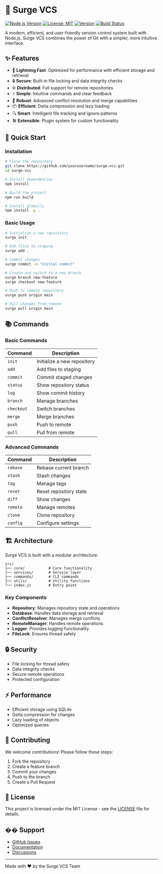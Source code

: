 # 🚀 Surge VCS

[![Node.js Version](https://img.shields.io/badge/node-%3E%3D18.0.0-brightgreen)](https://nodejs.org/)
[![License: MIT](https://img.shields.io/badge/License-MIT-yellow.svg)](https://opensource.org/licenses/MIT)
[![Version](https://img.shields.io/badge/version-1.0.0-blue.svg)](https://github.com/yourusername/surge-vcs)
[![Build Status](https://img.shields.io/badge/build-passing-brightgreen.svg)](https://github.com/yourusername/surge-vcs/actions)

A modern, efficient, and user-friendly version control system built with Node.js. Surge VCS combines the power of Git with a simpler, more intuitive interface.

## ✨ Features

- 🚀 **Lightning Fast**: Optimized for performance with efficient storage and retrieval
- 🔒 **Secure**: Built-in file locking and data integrity checks
- 🌐 **Distributed**: Full support for remote repositories
- ⚡ **Simple**: Intuitive commands and clear feedback
- 🔄 **Robust**: Advanced conflict resolution and merge capabilities
- 📦 **Efficient**: Delta compression and lazy loading
- 🔍 **Smart**: Intelligent file tracking and ignore patterns
- 🛠️ **Extensible**: Plugin system for custom functionality

## 🚀 Quick Start

### Installation

```bash
# Clone the repository
git clone https://github.com/yourusername/surge-vcs.git
cd surge-vcs

# Install dependencies
npm install

# Build the project
npm run build

# Install globally
npm install -g .
```

### Basic Usage

```bash
# Initialize a new repository
surge init

# Add files to staging
surge add .

# Commit changes
surge commit -m "Initial commit"

# Create and switch to a new branch
surge branch new-feature
surge checkout new-feature

# Push to remote repository
surge push origin main

# Pull changes from remote
surge pull origin main
```

## 📚 Commands

### Basic Commands
| Command | Description |
|---------|-------------|
| `init` | Initialize a new repository |
| `add` | Add files to staging |
| `commit` | Commit staged changes |
| `status` | Show repository status |
| `log` | Show commit history |
| `branch` | Manage branches |
| `checkout` | Switch branches |
| `merge` | Merge branches |
| `push` | Push to remote |
| `pull` | Pull from remote |

### Advanced Commands
| Command | Description |
|---------|-------------|
| `rebase` | Rebase current branch |
| `stash` | Stash changes |
| `tag` | Manage tags |
| `reset` | Reset repository state |
| `diff` | Show changes |
| `remote` | Manage remotes |
| `clone` | Clone repository |
| `config` | Configure settings |

## 🏗️ Architecture

Surge VCS is built with a modular architecture:

```
src/
├── core/           # Core functionality
├── services/       # Service layer
├── commands/       # CLI commands
├── utils/          # Utility functions
└── index.js        # Entry point
```

### Key Components

- **Repository**: Manages repository state and operations
- **Database**: Handles data storage and retrieval
- **ConflictResolver**: Manages merge conflicts
- **RemoteManager**: Handles remote operations
- **Logger**: Provides logging functionality
- **FileLock**: Ensures thread safety

## 🔒 Security

- File locking for thread safety
- Data integrity checks
- Secure remote operations
- Protected configuration

## ⚡ Performance

- Efficient storage using SQLite
- Delta compression for changes
- Lazy loading of objects
- Optimized queries

## 🤝 Contributing

We welcome contributions! Please follow these steps:

1. Fork the repository
2. Create a feature branch
3. Commit your changes
4. Push to the branch
5. Create a Pull Request

## 📄 License

This project is licensed under the MIT License - see the [LICENSE](LICENSE) file for details.

## �� Support

- [GitHub Issues](https://github.com/yourusername/surge-vcs/issues)
- [Documentation](https://github.com/yourusername/surge-vcs/wiki)
- [Discussions](https://github.com/yourusername/surge-vcs/discussions)

---

Made with ❤️ by the Surge VCS Team
